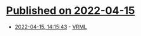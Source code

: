 # [Published on 2022-04-15](index.md)

* [2022-04-15, 14:15:43](https://news.ycombinator.com/item?id=31040513) - [VRML](https://en.wikipedia.org/wiki/VRML)
